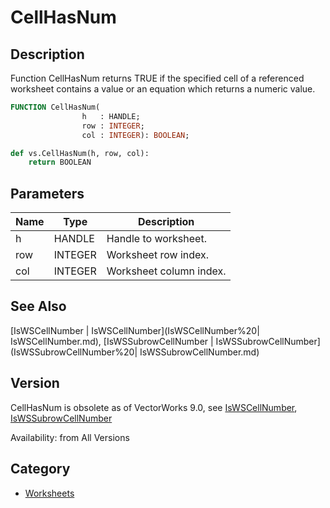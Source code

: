 # CellHasNum

## Description
Function CellHasNum returns TRUE if the specified cell of a referenced worksheet contains a value or an equation which returns a numeric value.

```pascal
FUNCTION CellHasNum(
				h   : HANDLE;
				row : INTEGER;
				col : INTEGER): BOOLEAN;
```

```python
def vs.CellHasNum(h, row, col):
    return BOOLEAN
```

## Parameters
|Name|Type|Description|
|---|---|---|
|h|HANDLE|Handle to worksheet.|
|row|INTEGER|Worksheet row index.|
|col|INTEGER|Worksheet column index.|

## See Also
[IsWSCellNumber | IsWSCellNumber](IsWSCellNumber%20| IsWSCellNumber.md), [IsWSSubrowCellNumber | IsWSSubrowCellNumber](IsWSSubrowCellNumber%20| IsWSSubrowCellNumber.md)

## Version
CellHasNum is obsolete as of VectorWorks 9.0, see [IsWSCellNumber](IsWSCellNumber.md), [IsWSSubrowCellNumber](IsWSSubrowCellNumber.md)

Availability: from All Versions

## Category
* [Worksheets](../Categories/Worksheets.md)
